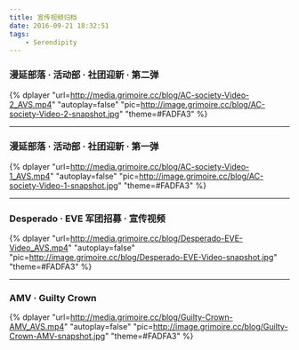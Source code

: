 ```yaml
---
title: 宣传视频归档
date: 2016-09-21 18:32:51
tags: 
    - Serendipity
---
```


### 漫延部落 · 活动部 · 社团迎新 · 第二弹

{% dplayer "url=http://media.grimoire.cc/blog/AC-society-Video-2_AVS.mp4"  "autoplay=false" "pic=http://image.grimoire.cc/blog/AC-society-Video-2-snapshot.jpg" "theme=#FADFA3" %}

- - -

### 漫延部落 · 活动部 · 社团迎新 · 第一弹

{% dplayer "url=http://media.grimoire.cc/blog/AC-society-Video-1_AVS.mp4"  "autoplay=false" "pic=http://image.grimoire.cc/blog/AC-society-Video-1-snapshot.jpg" "theme=#FADFA3" %}

- - -

### Desperado · EVE 军团招募 · 宣传视频

{% dplayer "url=http://media.grimoire.cc/blog/Desperado-EVE-Video_AVS.mp4"  "autoplay=false" "pic=http://image.grimoire.cc/blog/Desperado-EVE-Video-snapshot.jpg" "theme=#FADFA3" %}

- - -

### AMV · Guilty Crown

{% dplayer "url=http://media.grimoire.cc/blog/Guilty-Crown-AMV_AVS.mp4"  "autoplay=false" "pic=http://image.grimoire.cc/blog/Guilty-Crown-AMV-snapshot.jpg" "theme=#FADFA3" %}